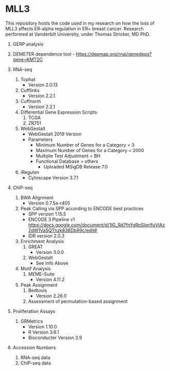 # MLL3
This repository hosts the code used in my research on how the loss of MLL3 affects ER-alpha regulation in ER+ breast cancer. Research performed at Vanderbilt University, under Thomas Stricker, MD PhD.

1. GERP analysis

1. DEMETER dependence tool - https://depmap.org/rnai/genedeps?gene=KMT2C

1. RNA-seq
   1. Tophat
      * Version 2.0.13
   1. Cufflinks
      * Version 2.2.1
   1. Cuffnorm  
      * Version 2.2.1
   1. Differential Gene Expression Scripts
      1. TCGA
      1. ZR751
   1. WebGestalt
      * WebGestalt 2019 Version
      * Parameters
         * Minimum Number of Genes for a Category = 3
         * Maximum Number of Genes for a Category = 2000
         * Multiple Test Adjustment = BH
         * Functional Database = others
            * Uploaded MSigDB Release 7.0
   1. iRegulon
      * Cytoscape Version 3.7.1 
1. ChIP-seq
   1. BWA Alignment
      * Version 0.7.5a-r405
   1. Peak Calling via SPP according to ENCODE best practices
      * SPP version 1.15.5
      * ENCODE 3 Pipeline v1 https://docs.google.com/document/d/1lG_Rd7fnYgRpSIqrIfuVlAz2dW1VaSQThzk836Db99c/edit#
      * IDR version 2.0.3
   1. Enrichment Analysis
      1. GREAT
         * Version 3.0.0
      1. WebGestalt
         * See Info Above
   1. Motif Analysis
      1. MEME-Suite
         * Version 4.11.2
   1. Peak Assignment
      1. Bedtools
         * Version 2.26.0
      1. Assessment of permutation-based assignment
1. Proliferation Assays
   1. GRMetrics
      * Version 1.10.0
      * R Version 3.6.1
      * Bioconducter Version 3.9
1. Accession Numbers
    1. RNA-seq data
    1. ChIP-seq data
